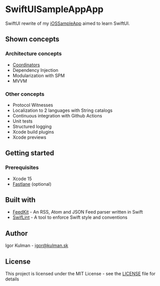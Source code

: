 # SwiftUISampleAppApp

SwiftUI rewrite of my [iOSSampleApp](https://github.com/igorkulman/iOSSampleApp/) aimed to learn SwiftUI.

## Shown concepts

### Architecture concepts

* [Coordinators](https://blog.kulman.sk/architecting-ios-apps-coordinators/)
* Dependency Injection
* Modularization with SPM
* MVVM

### Other concepts

* Protocol Witnesses
* Localization to 2 languages with String catalogs
* Continuous integration with Github Actions
* Unit tests
* Structured logging
* Xcode build plugins
* Xcode previews

## Getting started

### Prerequisites

* Xcode 15
* [Fastlane](https://fastlane.tools/) (optional)

## Built with

- [FeedKit](https://github.com/nmdias/FeedKit) - An RSS, Atom and JSON Feed parser written in Swift
- [SwifLint](https://github.com/realm/SwiftLint) - A tool to enforce Swift style and conventions

## Author

Igor Kulman - igor@kulman.sk

## License

This project is licensed under the MIT License - see the [LICENSE](LICENSE) file for details
